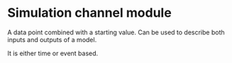 # Simulation channel module

A data point combined with a starting value.
Can be used to describe both inputs and outputs of a model.

It is either time or event based.
